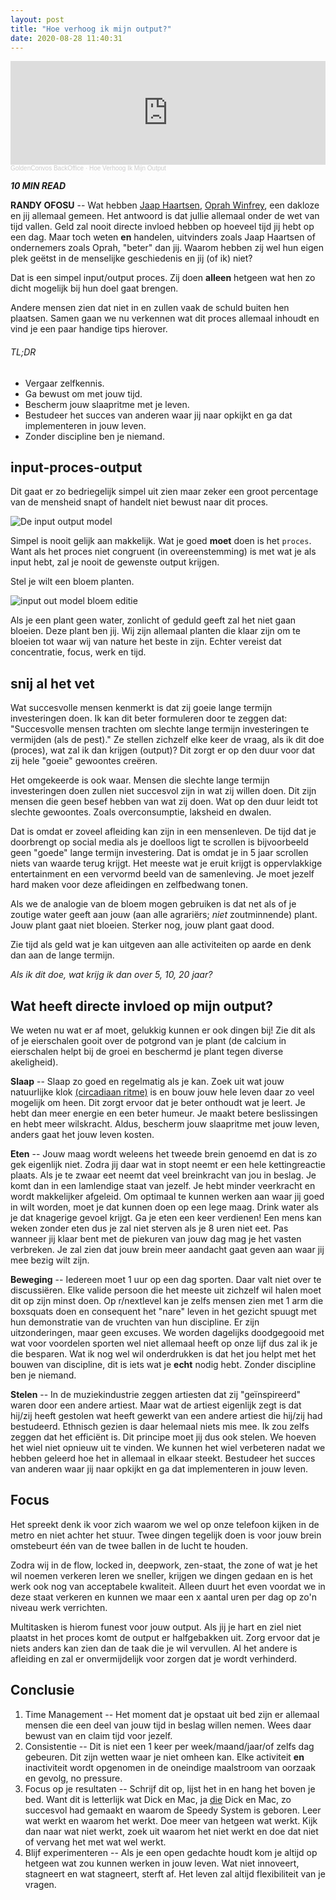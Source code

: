 ```yaml
---
layout: post
title: "Hoe verhoog ik mijn output?"
date: 2020-08-28 11:40:31
---
```


<iframe width="100%" height="166" scrolling="no" frameborder="no" allow="autoplay" src="https://w.soundcloud.com/player/?url=https%3A//api.soundcloud.com/tracks/884124973&color=%23daa520&auto_play=false&hide_related=false&show_comments=true&show_user=true&show_reposts=false&show_teaser=true"></iframe><div style="font-size: 10px; color: #cccccc;line-break: anywhere;word-break: normal;overflow: hidden;white-space: nowrap;text-overflow: ellipsis; font-family: Interstate,Lucida Grande,Lucida Sans Unicode,Lucida Sans,Garuda,Verdana,Tahoma,sans-serif;font-weight: 100;"><a href="https://soundcloud.com/goldenconvos" title="GoldenConvos BackOffice" target="_blank" style="color: #cccccc; text-decoration: none;">GoldenConvos BackOffice</a> · <a href="https://soundcloud.com/goldenconvos/hoe-verhoog-ik-mijn-output" title="Hoe Verhoog Ik Mijn Output" target="_blank" style="color: #cccccc; text-decoration: none;">Hoe Verhoog Ik Mijn Output</a></div>

<i class="fa fa-clock-o" aria-hidden="true" style="fontsize:20px"> **10 MIN READ**</i>

**RANDY OFOSU** -- Wat hebben <a href="https://nl.wikipedia.org/wiki/Jaap_Haartsen">Jaap Haartsen</a>, <a href="https://nl.wikipedia.org/wiki/Oprah_Winfrey" target="_blank">Oprah Winfrey</a>, een dakloze en jij allemaal gemeen. Het antwoord is dat jullie allemaal onder de wet van tijd vallen. Geld zal nooit directe invloed hebben op hoeveel tijd jij hebt op een dag. Maar toch weten **en** handelen, uitvinders zoals Jaap Haartsen of ondernemers zoals Oprah, "beter" dan jij. Waarom hebben zij wel hun eigen plek geëtst in de menselijke geschiedenis en jij (of ik) niet? 

Dat is een simpel input/output proces. Zij doen **alleen** hetgeen wat hen zo dicht mogelijk bij hun doel gaat brengen. 

Andere mensen zien dat niet in en zullen vaak de schuld buiten hen plaatsen. Samen gaan we nu verkennen wat dit proces allemaal inhoudt en vind je een paar handige tips hierover.

###### TL;DR
- Vergaar zelfkennis.
- Ga bewust om met jouw tijd.
- Bescherm jouw slaapritme met je leven.
- Bestudeer het succes van anderen waar jij naar opkijkt en ga dat implementeren in jouw leven.
- Zonder discipline ben je niemand.

## input-proces-output
Dit gaat er zo bedriegelijk simpel uit zien maar zeker een groot percentage van de mensheid snapt of handelt niet bewust naar dit proces. 

<img src="/assets/img/inputprocesoutput.svg" title="De input output model" alt="De input output model">

Simpel is nooit gelijk aan makkelijk. Wat je goed **moet** doen is het `proces`. Want als het proces niet congruent (in overeenstemming) is met wat je als input hebt, zal je nooit de gewenste output krijgen.

Stel je wilt een bloem planten. 

<img src="/assets/img/bloem_plant_proces.png" title="De input output model bloem editie" alt="input out model bloem editie">

Als je een plant geen water, zonlicht of geduld geeft zal het niet gaan bloeien. Deze plant ben jij. Wij zijn allemaal planten die klaar zijn om te bloeien tot waar wij van nature het beste in zijn. Echter vereist dat concentratie, focus, werk en tijd.

## snij al het vet
Wat succesvolle mensen kenmerkt is dat zij goeie lange termijn investeringen doen. Ik kan dit beter formuleren door te zeggen dat: "Succesvolle mensen trachten om slechte lange termijn investeringen te vermijden (als de pest)." Ze stellen zichzelf elke keer de vraag, als ik dit doe (proces), wat zal ik dan krijgen (output)? Dit zorgt er op den duur voor dat zij hele "goeie" gewoontes creëren.

Het omgekeerde is ook waar. Mensen die slechte lange termijn investeringen doen zullen niet succesvol zijn in wat zij willen doen. Dit zijn mensen die geen besef hebben van wat zij doen. Wat op den duur leidt tot slechte gewoontes. Zoals overconsumptie, laksheid en dwalen.

Dat is omdat er zoveel afleiding kan zijn in een mensenleven. De tijd dat je doorbrengt op social media als je doelloos ligt te scrollen is bijvoorbeeld geen "goede" lange termijn investering. Dat is omdat je in 5 jaar scrollen niets van waarde terug krijgt. Het meeste wat je eruit krijgt is oppervlakkige entertainment en een vervormd beeld van de samenleving. Je moet jezelf hard maken voor deze afleidingen en zelfbedwang tonen.

Als we de analogie van de bloem mogen gebruiken is dat net als of je zoutige water geeft aan jouw (aan alle agrariërs; *niet* zoutminnende) plant. Jouw plant gaat niet bloeien. Sterker nog, jouw plant gaat dood. 

Zie tijd als geld wat je kan uitgeven aan alle activiteiten op aarde en denk dan aan de lange termijn.

*Als ik dit doe, wat krijg ik dan over 5, 10, 20 jaar?*

## Wat heeft directe invloed op mijn output?
We weten nu wat er af moet, gelukkig kunnen er ook dingen bij! Zie dit als of je eierschalen gooit over de potgrond van je plant (de calcium in eierschalen helpt bij de groei en beschermd je plant tegen diverse akeligheid).  

**Slaap** -- Slaap zo goed en regelmatig als je kan. Zoek uit wat jouw natuurlijke klok <a href="https://nl.wikipedia.org/wiki/Circadiaan_ritme#:~:text=Een%20circadiaan%20ritme%20is%20een,verlopen%20volgens%20een%20bepaald%20ritme." target="_blank" title="Wikipagina over Circadiaan Ritme" alt="Wikipagina over Circadiaan Ritme">(circadiaan ritme)</a> is en bouw jouw hele leven daar zo veel mogelijk om heen. Dit zorgt ervoor dat je beter onthoudt wat je leert. Je hebt dan meer energie en een beter humeur. Je maakt betere beslissingen en hebt meer wilskracht. Aldus, bescherm jouw slaapritme met jouw leven, anders gaat het jouw leven kosten.

**Eten** -- Jouw maag wordt weleens het tweede brein genoemd en dat is zo gek eigenlijk niet. Zodra jij daar wat in stopt neemt er een hele kettingreactie plaats. Als je te zwaar eet neemt dat veel breinkracht van jou in beslag. Je komt dan in een lamlendige staat van jezelf. Je hebt minder veerkracht en wordt makkelijker afgeleid. Om optimaal te kunnen werken aan waar jij goed in wilt worden, moet je dat kunnen doen op een lege maag. Drink water als je dat knagerige gevoel krijgt. Ga je eten een keer verdienen! Een mens kan weken zonder eten dus je zal niet sterven als je 8 uren niet eet. Pas wanneer jij klaar bent met de piekuren van jouw dag mag je het vasten verbreken. Je zal zien dat jouw brein meer aandacht gaat geven aan waar jij mee bezig wilt zijn. 

**Beweging** -- Iedereen moet 1 uur op een dag sporten. Daar valt niet over te discussiëren. Elke valide persoon die het meeste uit zichzelf wil halen moet dit op zijn minst doen. Op r/nextlevel kan je zelfs mensen zien met 1 arm die boxsquats doen en consequent het "nare" leven in het gezicht spuugt met hun demonstratie van de vruchten van hun discipline. Er zijn uitzonderingen, maar geen excuses. We worden dagelijks doodgegooid met wat voor voordelen sporten wel niet allemaal heeft op onze lijf dus zal ik je die besparen. Wat ik nog wel wil onderdrukken is dat het jou helpt met het bouwen van discipline, dit is iets wat je **echt** nodig hebt. Zonder discipline ben je niemand.

**Stelen** -- In de muziekindustrie zeggen artiesten dat zij "geïnspireerd" waren door een andere artiest. Maar wat de artiest eigenlijk zegt is dat hij/zij heeft gestolen wat heeft gewerkt van een andere artiest die hij/zij had bestudeerd. Ethnisch gezien is daar helemaal niets mis mee. Ik zou zelfs zeggen dat het efficiënt is. Dit principe moet jij dus ook stelen. We hoeven het wiel niet opnieuw uit te vinden. We kunnen het wiel verbeteren nadat we hebben geleerd hoe het in allemaal in elkaar steekt. Bestudeer het succes van anderen waar jij naar opkijkt en ga dat implementeren in jouw leven.

## Focus

Het spreekt denk ik voor zich waarom we wel op onze telefoon kijken in de metro en niet achter het stuur. Twee dingen tegelijk doen is voor jouw brein omstebeurt één van de twee ballen in de lucht te houden. 

Zodra wij in de flow, locked in, deepwork, zen-staat, the zone of wat je het wil noemen verkeren leren we sneller, krijgen we dingen gedaan en is het werk ook nog van acceptabele kwaliteit. Alleen duurt het even voordat we in deze staat verkeren en kunnen we maar een x aantal uren per dag op zo'n niveau werk verrichten.

Multitasken is hierom funest voor jouw output. Als jij je hart en ziel niet plaatst in het proces komt de output er halfgebakken uit. Zorg ervoor dat je niets anders kan zien dan de taak die je wil vervullen. Al het andere is afleiding en zal er onvermijdelijk voor zorgen dat je wordt verhinderd. 

## Conclusie
1. Time Management -- Het moment dat je opstaat uit bed zijn er allemaal mensen die een deel van jouw tijd in beslag willen nemen. Wees daar bewust van en claim tijd voor jezelf.
2. Consistentie -- Dit is niet een 1 keer per week/maand/jaar/of zelfs dag gebeuren. Dit zijn wetten waar je niet omheen kan. Elke activiteit **en** inactiviteit wordt opgenomen in de oneindige maalstroom van oorzaak en gevolg, no pressure.
3. Focus op je resultaten -- Schrijf dit op, lijst het in en hang het boven je bed. Want dit is letterlijk wat Dick en Mac, ja <a href="https://nl.wikipedia.org/wiki/Dick_en_Mac_McDonald" target="_blank" alt="Wikilink naar de oprichters van McDonalds" title="Ja, serieus die Dick en Mac.">die</a> Dick en Mac, zo succesvol had gemaakt en waarom de Speedy System is geboren. Leer wat werkt en waarom het werkt. Doe meer van hetgeen wat werkt. Kijk dan naar wat niet werkt, zoek uit waarom het niet werkt en doe dat niet of vervang het met wat wel werkt.
4. Blijf experimenteren -- Als je een open gedachte houdt kom je altijd op hetgeen wat zou kunnen werken in jouw leven. Wat niet innoveert, stagneert en wat stagneert, sterft af. Het leven zal altijd flexibiliteit van je vragen. 